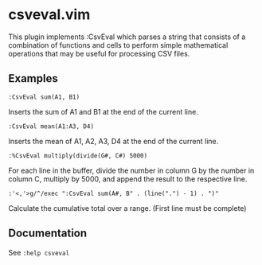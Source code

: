 # csveval.vim

This plugin implements :CsvEval which parses a string that consists of a
combination of functions and cells to perform simple mathematical operations
that may be useful for processing CSV files.

## Examples

`:CsvEval sum(A1, B1)`

Inserts the sum of A1 and B1 at the end of the current line.

`:CsvEval mean(A1:A3, D4)`

Inserts the mean of A1, A2, A3, D4 at the end of the current line.

`:%CsvEval multiply(divide(G#, C#) 5000)`

For each line in the buffer, divide the number in column G by the number in
column C, multiply by 5000, and append the result to the respective line.

`:'<,'>g/^/exec ":CsvEval sum(A#, B" . (line(".") - 1) . ")"`

Calculate the cumulative total over a range. (First line must be complete)

## Documentation

See `:help csveval`
